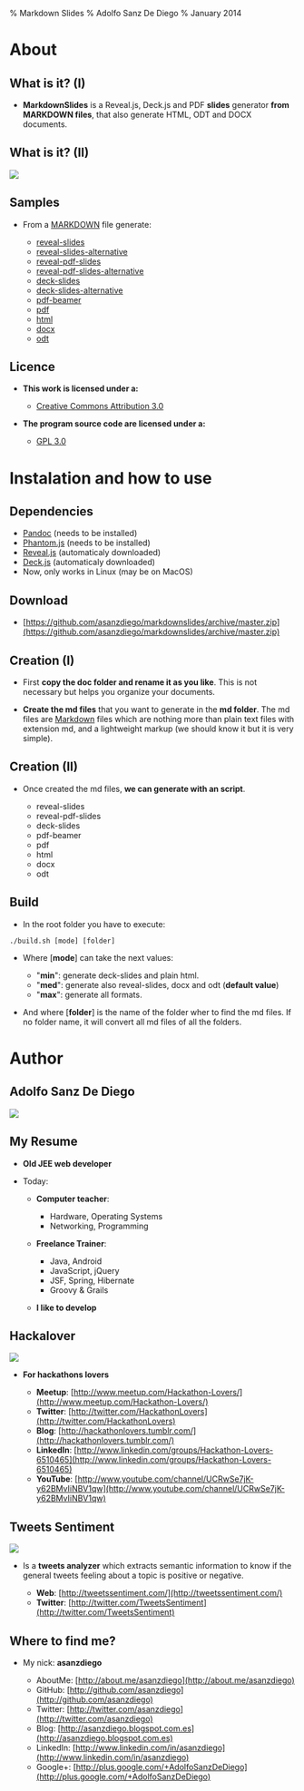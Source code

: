 % Markdown Slides
% Adolfo Sanz De Diego
% January 2014

# About

## What is it? (I)

- **MarkdownSlides** is a Reveal.js, Deck.js and PDF **slides** generator
  **from MARKDOWN files**, that also generate HTML, ODT and DOCX documents.

## What is it? (II)

![](../img/markdownslides.png)

## Samples

- From a [MARKDOWN](https://raw.github.com/asanzdiego/markdownslides/master/doc/md/readme.md) file
  generate:

    - [reveal-slides](http://asanzdiego.github.io/markdownslides/doc/export/readme-reveal-slides.html)
    - [reveal-slides-alternative](http://asanzdiego.github.io/markdownslides/doc/export/readme-reveal-slides-alternative.html)
    - [reveal-pdf-slides](http://asanzdiego.github.io/markdownslides/doc/export/readme-reveal-slides.pdf)
    - [reveal-pdf-slides-alternative](http://asanzdiego.github.io/markdownslides/doc/export/readme-reveal-slides-alternative.pdf)
    - [deck-slides](http://asanzdiego.github.io/markdownslides/doc/export/readme-deck-slides.html)
    - [deck-slides-alternative](http://asanzdiego.github.io/markdownslides/doc/export/readme-deck-slides-alternative.html)
    - [pdf-beamer](http://asanzdiego.github.io/markdownslides/doc/export/readme-beamer.pdf)
    - [pdf](http://asanzdiego.github.io/markdownslides/doc/export/readme.pdf)
    - [html](http://asanzdiego.github.io/markdownslides/doc/export/readme.html)
    - [docx](http://asanzdiego.github.io/markdownslides/doc/export/readme.docx)
    - [odt](http://asanzdiego.github.io/markdownslides/doc/export/readme.odt)

## Licence

- **This work is licensed under a:**
    - [Creative Commons Attribution 3.0](http://creativecommons.org/licenses/by-sa/3.0//)

- **The program source code are licensed under a:**
    - [GPL 3.0](http://www.gnu.org/licenses/gpl.html)

# Instalation and how to use

## Dependencies

- [Pandoc](http://johnmacfarlane.net/pandoc/) (needs to be installed)
- [Phantom.js](http://phantomjs.org) (needs to be installed)
- [Reveal.js](http://lab.hakim.se/reveal-js/#/) (automaticaly downloaded)
- [Deck.js](http://imakewebthings.com/deck.js/) (automaticaly downloaded)
- Now, only works in Linux (may be on MacOS)

## Download

- [https://github.com/asanzdiego/markdownslides/archive/master.zip](https://github.com/asanzdiego/markdownslides/archive/master.zip)

## Creation (I)

- First **copy the doc folder and rename it as you like**. This is not necessary but
  helps you organize your documents.

- **Create the md files** that you want to generate in the **md folder**.
  The md files are [Markdown](http://en.wikipedia.org/wiki/Markdown) files
  which are nothing more than plain text files with extension md,
  and a lightweight markup (we should know it but it is very simple).

## Creation (II)

- Once created the md files, **we can generate with an script**.

    - reveal-slides
    - reveal-pdf-slides
    - deck-slides
    - pdf-beamer
    - pdf
    - html
    - docx
    - odt

## Build

- In the root folder you have to execute:

~~~
./build.sh [mode] [folder]
~~~

- Where [**mode**] can take the next values:

    - "**min**": generate deck-slides and plain html.
    - "**med**": generate also reveal-slides, docx and odt (**default value**)
    - "**max**": generate all formats.

- And where [**folder**] is the name of the folder wher to find
  the md files. If no folder name, it will convert all md files of all the folders.

# Author

## Adolfo Sanz De Diego

![](../img/avatar-asanzdiego.png)

## My Resume

- **Old JEE web developer**

- Today:

    - **Computer teacher**:

        - Hardware, Operating Systems
        - Networking, Programming

    - **Freelance Trainer**:

        - Java, Android
        - JavaScript, jQuery
        - JSF, Spring, Hibernate
        - Groovy & Grails

    - **I like to develop**

## Hackalover

![](../img/hackathon-lovers-logo.png)

- **For hackathons lovers**

    - **Meetup**: [http://www.meetup.com/Hackathon-Lovers/](http://www.meetup.com/Hackathon-Lovers/)
    - **Twitter**: [http://twitter.com/HackathonLovers](http://twitter.com/HackathonLovers)
    - **Blog**: [http://hackathonlovers.tumblr.com/](http://hackathonlovers.tumblr.com/)
    - **LinkedIn**: [http://www.linkedin.com/groups/Hackathon-Lovers-6510465](http://www.linkedin.com/groups/Hackathon-Lovers-6510465)
    - **YouTube**: [http://www.youtube.com/channel/UCRwSe7jK-y62BMvIiNBV1qw](http://www.youtube.com/channel/UCRwSe7jK-y62BMvIiNBV1qw)

## Tweets Sentiment

![](../img/tweets-sentiment-logo.png)

- Is a **tweets analyzer** which extracts semantic information to know
if the general tweets feeling about a topic is positive or negative.

    - **Web**: [http://tweetssentiment.com/](http://tweetssentiment.com/)
    - **Twitter**: [http://twitter.com/TweetsSentiment](http://twitter.com/TweetsSentiment)

## Where to find me?

- My nick: **asanzdiego**

    - AboutMe:  [http://about.me/asanzdiego](http://about.me/asanzdiego)
    - GitHub:   [http://github.com/asanzdiego](http://github.com/asanzdiego)
    - Twitter:  [http://twitter.com/asanzdiego](http://twitter.com/asanzdiego)
    - Blog:     [http://asanzdiego.blogspot.com.es](http://asanzdiego.blogspot.com.es)
    - LinkedIn: [http://www.linkedin.com/in/asanzdiego](http://www.linkedin.com/in/asanzdiego)
    - Google+:  [http://plus.google.com/+AdolfoSanzDeDiego](http://plus.google.com/+AdolfoSanzDeDiego)
